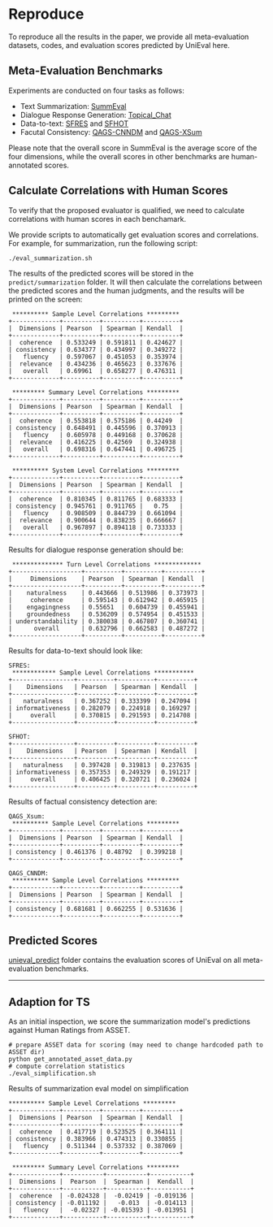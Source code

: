 # Reproduce

To reproduce all the results in the paper, we provide all meta-evaluation datasets, codes, and evaluation scores predicted by UniEval here.

## Meta-Evaluation Benchmarks
Experiments are conducted on four tasks as follows:

- Text Summarization: [SummEval](data/summarization/summeval.json)
- Dialogue Response Generation: [Topical_Chat](data/dialogue/topical_chat.json)
- Data-to-text: [SFRES](data/data2text/sfres.json) and [SFHOT](data/data2text/sfhot.json)
- Facutal Consistency: [QAGS-CNNDM](data/fact/qags_cnndm.json) and [QAGS-XSum](data/fact/qags_xsum.json)

Please note that the overall score in SummEval is the average score of the four dimensions, while the overall scores in other benchmarks are human-annotated scores.

## Calculate Correlations with Human Scores
To verify that the proposed evaluator is qualified, we need to calculate correlations with human scores in each benchamark.

We provide scripts to automatically get evaluation scores and correlations. For example, for summarization, run the following script:
```
./eval_summarization.sh
```
The results of the predicted scores will be stored in the `predict/summarization` folder. It will then calculate the correlations between the predicted scores and the human judgments, and the results will be printed on the screen:
```
 ********** Sample Level Correlations *********
+-------------+----------+----------+----------+
|  Dimensions | Pearson  | Spearman | Kendall  |
+-------------+----------+----------+----------+
|  coherence  | 0.533249 | 0.591811 | 0.424627 |
| consistency | 0.634377 | 0.434997 | 0.349272 |
|   fluency   | 0.597067 | 0.451053 | 0.353974 |
|  relevance  | 0.434236 | 0.465623 | 0.337676 |
|   overall   | 0.69961  | 0.658277 | 0.476311 |
+-------------+----------+----------+----------+

 ********* Summary Level Correlations *********
+-------------+----------+----------+----------+
|  Dimensions | Pearson  | Spearman | Kendall  |
+-------------+----------+----------+----------+
|  coherence  | 0.553818 | 0.575186 | 0.44249  |
| consistency | 0.648491 | 0.445596 | 0.370913 |
|   fluency   | 0.605978 | 0.449168 | 0.370628 |
|  relevance  | 0.416225 | 0.42569  | 0.324938 |
|   overall   | 0.698316 | 0.647441 | 0.496725 |
+-------------+----------+----------+----------+

 ********** System Level Correlations *********
+-------------+----------+----------+----------+
|  Dimensions | Pearson  | Spearman | Kendall  |
+-------------+----------+----------+----------+
|  coherence  | 0.810345 | 0.811765 | 0.683333 |
| consistency | 0.945761 | 0.911765 |   0.75   |
|   fluency   | 0.908509 | 0.844739 | 0.661094 |
|  relevance  | 0.900644 | 0.838235 | 0.666667 |
|   overall   | 0.967897 | 0.894118 | 0.733333 |
+-------------+----------+----------+----------+
```
Results for dialogue response generation should be:
```
 ************** Turn Level Correlations *************
+-------------------+----------+----------+----------+
|     Dimensions    | Pearson  | Spearman | Kendall  |
+-------------------+----------+----------+----------+
|    naturalness    | 0.443666 | 0.513986 | 0.373973 |
|     coherence     | 0.595143 | 0.612942 | 0.465915 |
|    engagingness   | 0.55651  | 0.604739 | 0.455941 |
|    groundedness   | 0.536209 | 0.574954 | 0.451533 |
| understandability | 0.380038 | 0.467807 | 0.360741 |
|      overall      | 0.632796 | 0.662583 | 0.487272 |
+-------------------+----------+----------+----------+
```
Results for data-to-text should look like:
```
SFRES:
 ************ Sample Level Correlations ***********
+-----------------+----------+----------+----------+
|    Dimensions   | Pearson  | Spearman | Kendall  |
+-----------------+----------+----------+----------+
|   naturalness   | 0.367252 | 0.333399 | 0.247094 |
| informativeness | 0.282079 | 0.224918 | 0.169297 |
|     overall     | 0.370815 | 0.291593 | 0.214708 |
+-----------------+----------+----------+----------+

SFHOT:
+-----------------+----------+----------+----------+
|    Dimensions   | Pearson  | Spearman | Kendall  |
+-----------------+----------+----------+----------+
|   naturalness   | 0.397428 | 0.319813 | 0.237635 |
| informativeness | 0.357353 | 0.249329 | 0.191217 |
|     overall     | 0.406425 | 0.320721 | 0.236024 |
+-----------------+----------+----------+----------+
```
Results of factual consistency detection are:
```
QAGS_Xsum:
 ********** Sample Level Correlations *********
+-------------+----------+----------+----------+
|  Dimensions | Pearson  | Spearman | Kendall  |
+-------------+----------+----------+----------+
| consistency | 0.461376 | 0.48792  | 0.399218 |
+-------------+----------+----------+----------+

QAGS_CNNDM:
 ********** Sample Level Correlations *********
+-------------+----------+----------+----------+
|  Dimensions | Pearson  | Spearman | Kendall  |
+-------------+----------+----------+----------+
| consistency | 0.681681 | 0.662255 | 0.531636 |
+-------------+----------+----------+----------+
```

## Predicted Scores
[unieval_predict](./unieval_predict) folder contains the evaluation scores of UniEval on all meta-evaluation benchmarks.

---

## Adaption for TS

As an initial inspection, we score the summarization model's predictions against Human Ratings from ASSET.
```
# prepare ASSET data for scoring (may need to change hardcoded path to ASSET dir)
python get_annotated_asset_data.py
# compute correlation statistics
./eval_simplification.sh
```
Results of summarization eval model on simplification
```
********** Sample Level Correlations *********
+-------------+----------+----------+----------+
|  Dimensions | Pearson  | Spearman | Kendall  |
+-------------+----------+----------+----------+
|  coherence  | 0.417719 | 0.523525 | 0.364111 |
| consistency | 0.383966 | 0.474313 | 0.330855 |
|   fluency   | 0.511344 | 0.537332 | 0.387069 |
+-------------+----------+----------+----------+

 ********* Summary Level Correlations *********
+-------------+-----------+-----------+-----------+
|  Dimensions |  Pearson  |  Spearman |  Kendall  |
+-------------+-----------+-----------+-----------+
|  coherence  | -0.024328 |  -0.02419 | -0.019136 |
| consistency | -0.011192 |   -0.013  | -0.014113 |
|   fluency   |  -0.02327 | -0.015393 | -0.013951 |
+-------------+-----------+-----------+-----------+
```
